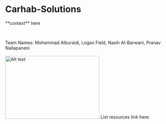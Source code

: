# Carhab-Solutions
<p> **context** here </p> 
<br>
<p>Team Names: Mohammad Alburaidi, Logan Field, Nasih Al-Barwani, Pranav Nallapaneni 
<br>
<br>
<img src="path/to/image.jpg" alt="Alt text" width="300" height="200">
List resources link here:
</p>
